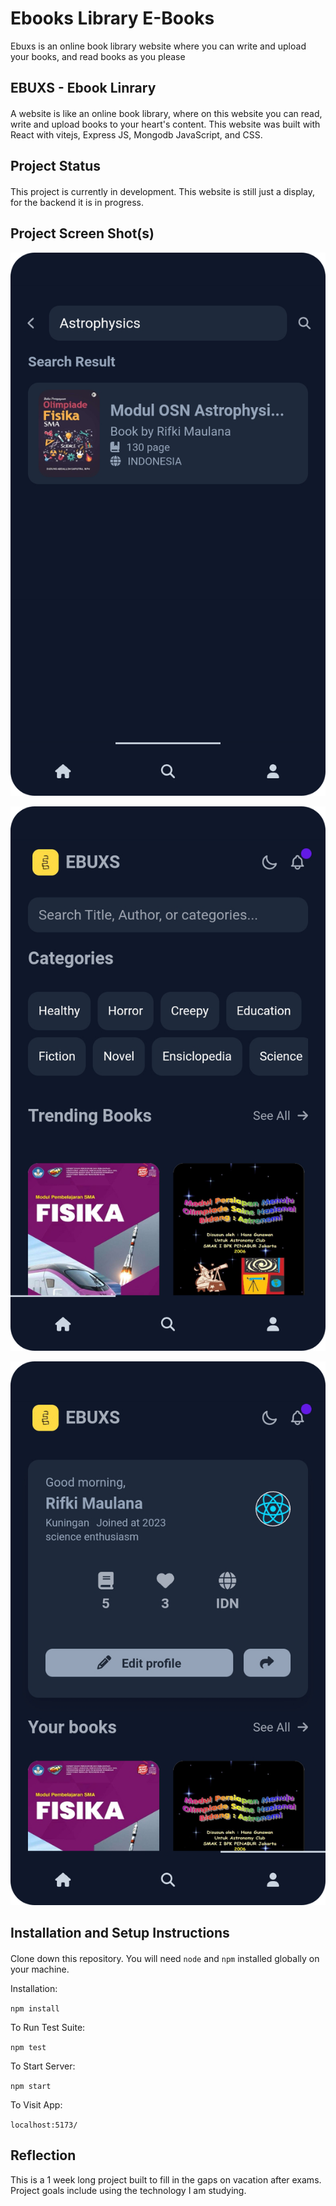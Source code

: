 # Ebooks Library E-Books
Ebuxs is an online book library website where you can write and upload your books, and read books as you please
## EBUXS - Ebook Linrary

####
A website is like an online book library, where on this website you can read, write and upload books to your heart's content. This website was built with React with vitejs, Express JS, Mongodb JavaScript, and CSS.

## Project Status

####
This project is currently in development. This website is still just a display, for the backend it is in progress.
## Project Screen Shot(s)

![project shots 1](https://github.com/Kiisanz/ebuxs/blob/main/src/project-progress/Screenshot_20230710-072354-picsay.png?raw=true)

![project shots 2](https://github.com/Kiisanz/ebuxs/blob/main/src/project-progress/Screenshot_20230710-072644-picsay.png?raw=true)

![project shots 3](https://github.com/Kiisanz/ebuxs/blob/main/src/project-progress/Screenshot_20230710-073143-picsay.png?raw=true)

## Installation and Setup Instructions

#### 
Clone down this repository. You will need `node` and `npm` installed globally on your machine.  

Installation:

`npm install`  

To Run Test Suite:  

`npm test`  

To Start Server:

`npm start`  

To Visit App:

`localhost:5173/`  

## Reflection

This is a 1 week long project built to fill in the gaps on vacation after exams. Project goals include using the technology I am studying.
